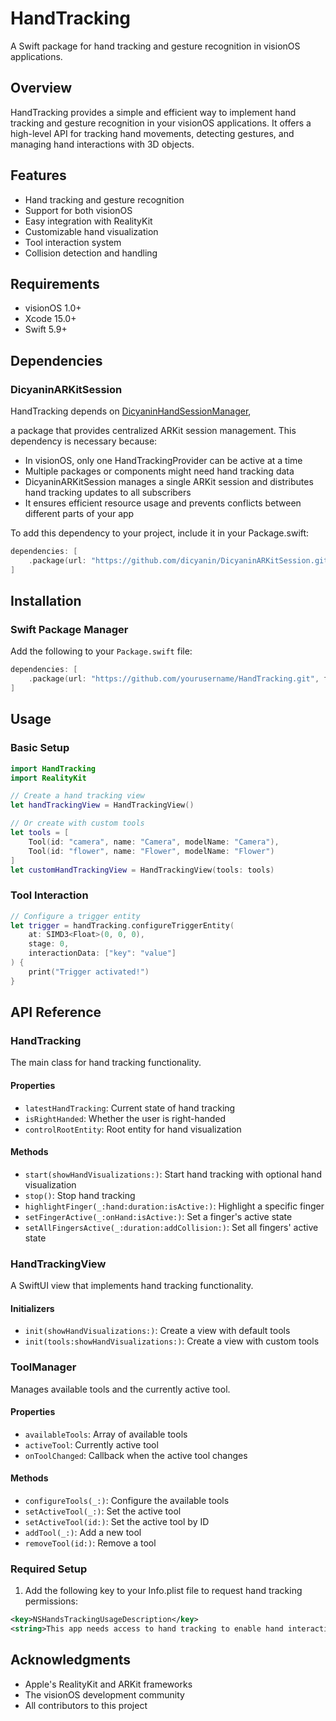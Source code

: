 

# HandTracking

A Swift package for hand tracking and gesture recognition in visionOS applications.

## Overview

HandTracking provides a simple and efficient way to implement hand tracking and gesture recognition in your visionOS applications. It offers a high-level API for tracking hand movements, detecting gestures, and managing hand interactions with 3D objects.

## Features

- Hand tracking and gesture recognition
- Support for both visionOS 
- Easy integration with RealityKit
- Customizable hand visualization
- Tool interaction system
- Collision detection and handling

## Requirements

- visionOS 1.0+
- Xcode 15.0+
- Swift 5.9+

## Dependencies

### DicyaninARKitSession

HandTracking depends on [DicyaninHandSessionManager](https://github.com/hunterh37/DicyaninHandSessionManager),

a package that provides centralized ARKit session management. This dependency is necessary because:

- In visionOS, only one HandTrackingProvider can be active at a time
- Multiple packages or components might need hand tracking data
- DicyaninARKitSession manages a single ARKit session and distributes hand tracking updates to all subscribers
- It ensures efficient resource usage and prevents conflicts between different parts of your app

To add this dependency to your project, include it in your Package.swift:

```swift
dependencies: [
    .package(url: "https://github.com/dicyanin/DicyaninARKitSession.git", from: "1.0.0")
]
```

## Installation

### Swift Package Manager

Add the following to your `Package.swift` file:

```swift
dependencies: [
    .package(url: "https://github.com/yourusername/HandTracking.git", from: "1.0.0")
]
```

## Usage

### Basic Setup

```swift
import HandTracking
import RealityKit

// Create a hand tracking view
let handTrackingView = HandTrackingView()

// Or create with custom tools
let tools = [
    Tool(id: "camera", name: "Camera", modelName: "Camera"),
    Tool(id: "flower", name: "Flower", modelName: "Flower")
]
let customHandTrackingView = HandTrackingView(tools: tools)
```

### Tool Interaction

```swift
// Configure a trigger entity
let trigger = handTracking.configureTriggerEntity(
    at: SIMD3<Float>(0, 0, 0),
    stage: 0,
    interactionData: ["key": "value"]
) { 
    print("Trigger activated!")
}
```

## API Reference

### HandTracking

The main class for hand tracking functionality.

#### Properties

- `latestHandTracking`: Current state of hand tracking
- `isRightHanded`: Whether the user is right-handed
- `controlRootEntity`: Root entity for hand visualization

#### Methods

- `start(showHandVisualizations:)`: Start hand tracking with optional hand visualization
- `stop()`: Stop hand tracking
- `highlightFinger(_:hand:duration:isActive:)`: Highlight a specific finger
- `setFingerActive(_:onHand:isActive:)`: Set a finger's active state
- `setAllFingersActive(_:duration:addCollision:)`: Set all fingers' active state

### HandTrackingView

A SwiftUI view that implements hand tracking functionality.

#### Initializers

- `init(showHandVisualizations:)`: Create a view with default tools
- `init(tools:showHandVisualizations:)`: Create a view with custom tools

### ToolManager

Manages available tools and the currently active tool.

#### Properties

- `availableTools`: Array of available tools
- `activeTool`: Currently active tool
- `onToolChanged`: Callback when the active tool changes

#### Methods

- `configureTools(_:)`: Configure the available tools
- `setActiveTool(_:)`: Set the active tool
- `setActiveTool(id:)`: Set the active tool by ID
- `addTool(_:)`: Add a new tool
- `removeTool(id:)`: Remove a tool

### Required Setup

1. Add the following key to your Info.plist file to request hand tracking permissions:
```xml
<key>NSHandsTrackingUsageDescription</key>
<string>This app needs access to hand tracking to enable hand interaction features.</string>
```


## Acknowledgments

- Apple's RealityKit and ARKit frameworks
- The visionOS development community
- All contributors to this project 
